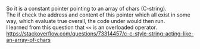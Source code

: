 So it is a constant pointer pointing to an array of chars (C-string).  
The if check the address and content of this pointer which all exist in some way, which evaluate true overall, the code under would then run.  
I learned from this question that ``<<`` is an overloaded operator.  
https://stackoverflow.com/questions/73314457/c-c-style-string-acting-like-an-array-of-chars
